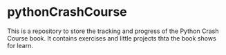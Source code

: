 # pythonCrashCourse
This is a repository to store the tracking and progress of the Python Crash Course book. It contains exercises and little projects thta the book shows for learn.
